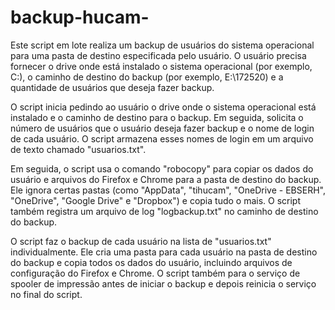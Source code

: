 # backup-hucam-

Este script em lote realiza um backup de usuários do sistema operacional para uma pasta de destino especificada pelo usuário. O usuário precisa fornecer o drive onde está instalado o sistema operacional (por exemplo, C:), o caminho de destino do backup (por exemplo, E:\172520) e a quantidade de usuários que deseja fazer backup. 

O script inicia pedindo ao usuário o drive onde o sistema operacional está instalado e o caminho de destino para o backup. Em seguida, solicita o número de usuários que o usuário deseja fazer backup e o nome de login de cada usuário. O script armazena esses nomes de login em um arquivo de texto chamado "usuarios.txt". 

Em seguida, o script usa o comando "robocopy" para copiar os dados do usuário e arquivos do Firefox e Chrome para a pasta de destino do backup. Ele ignora certas pastas (como "AppData", "tihucam", "OneDrive - EBSERH", "OneDrive", "Google Drive" e "Dropbox") e copia tudo o mais. O script também registra um arquivo de log "logbackup.txt" no caminho de destino do backup.

O script faz o backup de cada usuário na lista de "usuarios.txt" individualmente. Ele cria uma pasta para cada usuário na pasta de destino do backup e copia todos os dados do usuário, incluindo arquivos de configuração do Firefox e Chrome. O script também para o serviço de spooler de impressão antes de iniciar o backup e depois reinicia o serviço no final do script.
